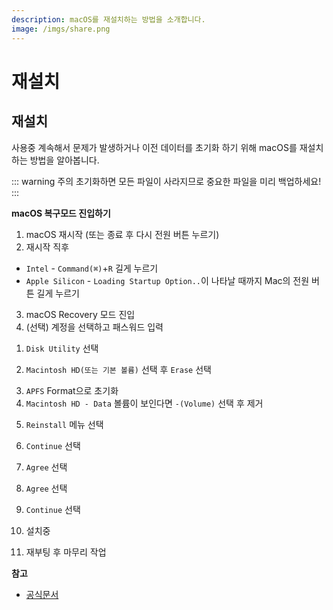 ```yaml
---
description: macOS를 재설치하는 방법을 소개합니다.
image: /imgs/share.png
---
```


# 재설치

## 재설치

사용중 계속해서 문제가 발생하거나 이전 데이터를 초기화 하기 위해 macOS를 재설치하는 방법을 알아봅니다.

::: warning 주의
초기화하면 모든 파일이 사라지므로 중요한 파일을 미리 백업하세요!
:::

**macOS 복구모드 진입하기**

1. macOS 재시작 (또는 종료 후 다시 전원 버튼 누르기)
2. 재시작 직후

- `Intel` - `Command(⌘)`+`R` 길게 누르기
- `Apple Silicon` - `Loading Startup Option..`이 나타날 때까지 Mac의 전원 버튼 길게 누르기

3. macOS Recovery 모드 진입
4. (선택) 계정을 선택하고 패스워드 입력

<custom-image src="/imgs/recovery/recovery-01.jpg" alt="recovery" />

1. `Disk Utility` 선택

<custom-image src="/imgs/recovery/recovery-02.jpg" alt="recovery" />

2. `Macintosh HD(또는 기본 볼륨)` 선택 후 `Erase` 선택

<custom-image src="/imgs/recovery/recovery-03.jpg" alt="recovery" />

3. `APFS` Format으로 초기화
4. `Macintosh HD - Data` 볼륨이 보인다면 `-(Volume)` 선택 후 제거

<custom-image src="/imgs/recovery/recovery-04.jpg" alt="recovery" />

5. `Reinstall` 메뉴 선택

<custom-image src="/imgs/recovery/recovery-05.jpg" alt="recovery" />

6. `Continue` 선택

<custom-image src="/imgs/recovery/recovery-06.jpg" alt="recovery" />

7. `Agree` 선택

<custom-image src="/imgs/recovery/recovery-07.jpg" alt="recovery" />

8. `Agree` 선택

<custom-image src="/imgs/recovery/recovery-08.jpg" alt="recovery" />

9. `Continue` 선택

<custom-image src="/imgs/recovery/recovery-09.jpg" alt="recovery" />

10. 설치중

<custom-image src="/imgs/recovery/recovery-10.jpg" alt="recovery" />

11. 재부팅 후 마무리 작업

**참고**

- [공식문서](https://support.apple.com/ko-kr/guide/mac-help/mchlp1599/mac)
